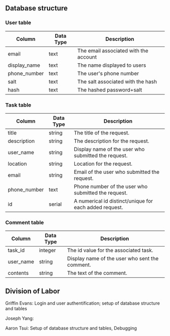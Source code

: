 ## Database structure

<!-- api from milestone 2 will have to be updated btw but I think that's only needed updated for final project deadline and not for now-->

### User table

|Column      |Data Type|Description|
|------------|---------|-----------|
|email       |text|The email associated with the account|
|display_name|text|The name displayed to users|
|phone_number|text|The user's phone number|
|salt|text|The salt associated with the hash| <!-- might change this to just have one with the hash data in it using pgcrypto -->
|hash|text|The hashed password+salt|
<!-- using "text" not string since I'm going off of postgresql types  -->
<!-- I'm not clear if we're supposed to be doing hashing stuff really or not though since it's not included until after the original deadline? Were we just suppose to store in plaintext? -->
<!-- TODO should maybe change the others to say "text" etc. or just make consistent and say string for all -->

### Task table

|Column      |Data Type|Description|
|------------|---------|-----------|
|title|string|The title of the request.|
|description|string|The description for the request.| 
|user_name|string|Display name of the user who submitted the request.|
|location|string|Location for the request.|
|email|string|Email of the user who submitted the request.|
|phone_number|text|Phone number of the user who submitted the request.|
|id|serial|A numerical id distinct/unique for each added request.|

### Comment table

|Column      |Data Type|Description|
|------------|---------|-----------|
|task_id|integer|The id value for the associated task.|
|user_name|string|Display name of the user who sent the comment.|
|contents|string|The text of the comment.|



## Division of Labor

Griffin Evans: Login and user authentification; setup of database structure and tables

Joseph Yang:

Aaron Tsui: Setup of database structure and tables, Debugging